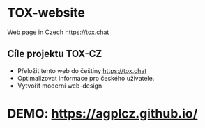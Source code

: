 # TOX-website
Web page in Czech https://tox.chat

## Cíle projektu TOX-CZ
- Přeložit tento web do češtiny https://tox.chat
- Optimalizovat informace pro českého uživatele. 
- Vytvořit moderní web-design

# DEMO: https://agplcz.github.io/
